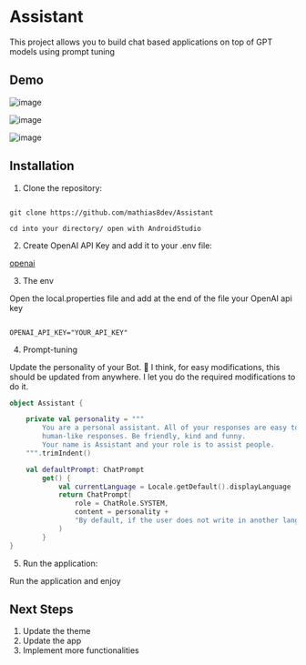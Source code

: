 # Assistant

This project allows you to build chat based applications on top of GPT models using prompt tuning

## Demo

![image](https://github.com/mathias8dev/Assistant/assets/96143767/bf13a75c-78ca-48ae-90fc-e4b394be937e)

![image](https://github.com/mathias8dev/Assistant/assets/96143767/7302fb57-66fd-4173-b3b4-98ce36146724)

![image](https://github.com/mathias8dev/Assistant/assets/96143767/2e5b7a59-a4ce-41df-88d2-3536304d44de)




## Installation

1. Clone the repository:

  

```shell

git clone https://github.com/mathias8dev/Assistant

cd into your directory/ open with AndroidStudio

```
2. Create OpenAI API Key and add it to your .env file:

[openai](https://platform.openai.com/)

3. The env

Open the local.properties file and add at the end of the file your OpenAI api key

```shell

OPENAI_API_KEY="YOUR_API_KEY"

```

4. Prompt-tuning

  Update the personality of your Bot.
  🤔 I think, for easy modifications, this should be updated from anywhere. I let you do the required modifications to do it.

```kotlin
object Assistant {

    private val personality = """
        You are a personal assistant. All of your responses are easy to understand and are
        human-like responses. Be friendly, kind and funny. 
        Your name is Assistant and your role is to assist people.
    """.trimIndent()

    val defaultPrompt: ChatPrompt
        get() {
            val currentLanguage = Locale.getDefault().displayLanguage
            return ChatPrompt(
                role = ChatRole.SYSTEM,
                content = personality +
                "By default, if the user does not write in another language, answer him in $currentLanguage"
            )
        }
}

```

5. Run the application:

Run the application and enjoy

  

## Next Steps

1. Update the theme
2. Update the app
3. Implement more functionalities

